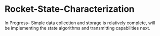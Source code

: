 # Rocket-State-Characterization

In Progress- Simple data collection and storage is relatively complete, will be implementing the state algorithms and transmitting capabilities next.
